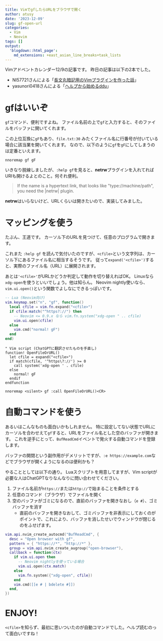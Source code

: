 ```yaml
---
title: VimでgfしたらURLをブラウザで開く
author: atusy
date: '2023-12-09'
slug: gf-open-url
categories:
  - Vim
  - Neovim
tags: []
output:
  'blogdown::html_page':
    md_extensions: +east_asian_line_breaks+task_lists
---
```



Vimアドベントカレンダー12/9の記事です。
昨日の記事は以下の2本でした。

-   NI57721さんによる「[長文丸暗記用のVimプラグインを作った話](https://zenn.dev/vim_jp/articles/vim-shakyo-plugin)」
-   yasunori0418さんによる「[ヘルプから始めるddu](https://zenn.dev/vim_jp/articles/0005-search_help_with_ddu)」

# gfはいいぞ

`gf`コマンド、便利ですよね。
ファイル名前の上で`gf`と入力すると、そのファイルをバッファに開いてくれます。

この上位互換に`gF`もあり、`file.txt:30` みたくファイル名に行番号が付いている場合に該当業を開いてくれます。
なので、以下のように`gf`を`gF`にしてしまうのは定番といえます。

``` vim
nnoremap gf gF
```

いきなり脱線しましたが、`:help gf`を見ると、**netrw**プラグインを入れてればURIも開けるよとのこと。何それ便利。

> If the name is a hypertext link, that looks like "type://machine/path", you need the \|netrw\| plugin.

**netrw**はいらないけど、URLくらいは開きたいので、実装してみました。

# マッピングを使う

たぶん、王道です。
カーソル下のURLを見つけて、任意のプログラムで開きます。

これまた `:help gf` を読んで気付いたのですが、`<cfile>`という文字列は、カーソル下にあるファイル名に相当するそうです。
従って`expand('<cfile>')`すると、実際のファイル名（URL）に展開されます。

あとは`'<cfile>'`がURLかどうか判定して動作を切り替えればOK。
Linuxなら`xdg-open`を使うといいでしょう。他は知らん。
Neovim nightly使いなら、`vim.ui.open()`という関数でよしなにできるっぽいです。

``` lua
-- Lua (Neovim向け)
vim.keymap.set("n", "gf", function()
  local cfile = vim.fn.expand("<cfile>")
  if cfile:match("^https?://") then
    -- Neovim <= 0.9.x なら vim.fn.system("xdg-open " .. cfile)
    vim.ui.open(cfile)
  else
    vim.cmd("normal! gF")
  end
end)
```

``` vim
" Vim script (ChatGPTに翻訳させたものを手直し)
function! OpenFileOrURL()
  let cfile = expand("<cfile>")
  if match(cfile, '^https\?://') >= 0
    call system('xdg-open ' . cfile)
  else
    normal! gF
  endif
endfunction

nnoremap <silent> gf :call OpenFileOrURL()<CR>
```

# 自動コマンドを使う

あるいはこんなものも面白いかもしれません。
特に設定してない状態でURLにカーソルを合わせえて`gf`すると、URLをファイル名とした空のバッファが開きます。
これを逆手にとって、`BufReadCmd`イベントで発火する自動コマンドを登録します。

バッファの開閉という副作用がデメリットですが、`:e https://example.com`などでブラウザが開くようになるのは便利かも？

やることとしては以下の通り。
Luaスクリプトを用意してますが、Vim scriptが必要な人はChatGPTなりなんなりに問い合わせてください。

1.  ファイル名前が`https://`または`http://`で始まることを条件とする
2.  任意のコマンド（ブラウザ）でファイルを開く
3.  空のバッファがゴミになるので、直前のバッファを開きなおし（`e #`）、ゴミバッファを消す
    -   直前のバッファを開きなおして、ゴミバッファを非表示にしておくのがポイントで、これにより、バッファを消したせいでウィンドウが閉じるのをふせげます。

``` lua
vim.api.nvim_create_autocmd("BufReadCmd", {
  desc = "Open browser with gf",
  pattern = { "https://*", "http://*" },
  group = vim.api.nvim_create_augroup("open-browser"),
  callback = function(ctx)
    if vim.ui.open then
      -- Neovim nightlyを使っている場合
      vim.ui.open(ctx.match)
    else
      vim.fn.system({"xdg-open", cfile})
    end
    vim.cmd([[e # | bdelete #]])
  end,
})
```

# ENJOY!

`<cfile>`を知らず、最初に思いついたのが自動コマンドでした。ヘルプ読むのって面白いですね！
